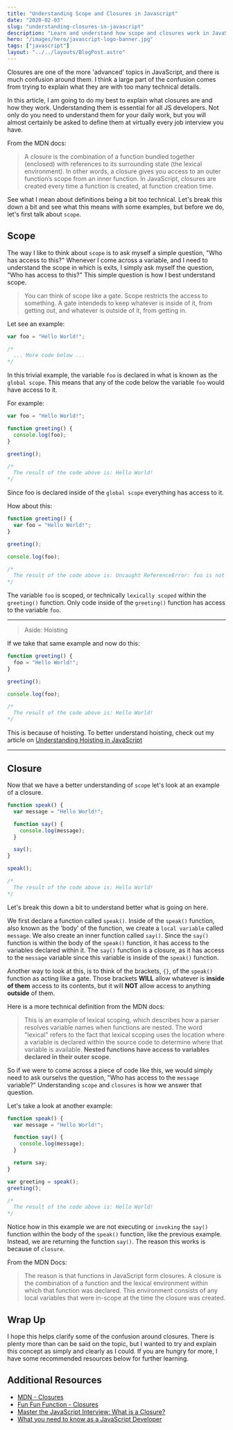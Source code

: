 ```yaml
---
title: "Understanding Scope and Closures in Javascript"
date: "2020-02-03"
slug: "understanding-closures-in-javascript"
description: "Learn and understand how scope and closures work in JavaScript."
hero: "/images/hero/javascript-logo-banner.jpg"
tags: ["javascript"]
layout: "../../layouts/BlogPost.astro"
---
```


Closures are one of the more 'advanced' topics in JavaScript, and there is much confusion around them. I think a large part of the confusion comes from trying to explain what they are with too many technical details.

In this article, I am going to do my best to explain what closures are and how they work. Understanding them is essential for all JS developers. Not only do you need to understand them for your daily work, but you will almost certainly be asked to define them at virtually every job interview you have.

From the MDN docs:

> A closure is the combination of a function bundled together (enclosed) with references to its surrounding state (the lexical environment). In other words, a closure gives you access to an outer function’s scope from an inner function. In JavaScript, closures are created every time a function is created, at function creation time.

See what I mean about definitions being a bit too technical. Let's break this down a bit and see what this means with some examples, but before we do, let's first talk about `scope`.

## Scope

The way I like to think about `scope` is to ask myself a simple question, "Who has access to this?" Whenever I come across a variable, and I need to understand the scope in which is exits, I simply ask myself the question, "Who has access to this?" This simple question is how I best understand scope.

> You can think of scope like a gate. Scope restricts the access to something. A gate intendeds to keep whatever is inside of it, from getting out, and whatever is outside of it, from getting in.

Let see an example:

```js
var foo = "Hello World!";

/*
  ... More code below ...
*/
```

In this trivial example, the variable `foo` is declared in what is known as the `global scope`. This means that any of the code below the variable `foo` would have access to it.

For example:

```js
var foo = "Hello World!";

function greeting() {
  console.log(foo);
}

greeting();

/*
  The result of the code above is: Hello World!
*/
```

Since foo is declared inside of the `global scope` everything has access to it.

How about this:

```js
function greeting() {
  var foo = "Hello World!";
}

greeting();

console.log(foo);

/*
  The result of the code above is: Uncaught ReferenceError: foo is not defined
*/
```

The variable `foo` is scoped, or technically `lexically scoped` within the `greeting()` function. Only code inside of the `greeting()` function has access to the variable `foo`.

---

> Aside: Hoisting

If we take that same example and now do this:

```js
function greeting() {
  foo = "Hello World!";
}

greeting();

console.log(foo);

/*
  The result of the code above is: Hello World!
*/
```

This is because of hoisting. To better understand hoisting, check out my article on [Understanding Hoisting in JavaScript](/understanding-hoisting-in-javascript/)

---

## Closure

Now that we have a better understanding of `scope` let's look at an example of a closure.

```js
function speak() {
  var message = "Hello World!";

  function say() {
    console.log(message);
  }

  say();
}

speak();

/*
  The result of the code above is: Hello World!
*/
```

Let's break this down a bit to understand better what is going on here.

We first declare a function called `speak()`. Inside of the `speak()` function, also known as the 'body' of the function, we create a `local variable` called `message`. We also create an inner function called `say()`. Since the `say()` function is within the body of the `speak()` function, it has access to the variables declared within it. The `say()` function is a closure, as it has access to the `message` variable since this variable is inside of the `speak()` function.

Another way to look at this, is to think of the brackets, `{}`, of the `speak()` function as acting like a gate. Those brackets **WILL** allow whatever is **inside of them** access to its contents, but it will **NOT** allow access to anything **outside** of them.

Here is a more technical definition from the MDN docs:

> This is an example of lexical scoping, which describes how a parser resolves variable names when functions are nested. The word "lexical" refers to the fact that lexical scoping uses the location where a variable is declared within the source code to determine where that variable is available. **Nested functions have access to variables declared in their outer scope**.

So if we were to come across a piece of code like this, we would simply need to ask ourselvs the question, "Who has access to the `message` variable?" Understanding `scope` and `closures` is how we answer that question.

Let's take a look at another example:

```js
function speak() {
  var message = "Hello World!";

  function say() {
    console.log(message);
  }

  return say;
}

var greeting = speak();
greeting();

/*
  The result of the code above is: Hello World!
*/
```

Notice how in this example we are not executing or `invoking` the `say()` function within the body of the `speak()` function, like the previous example. Instead, we are returning the function `say()`. The reason this works is because of `closure`.

From the MDN Docs:

> The reason is that functions in JavaScript form closures. A closure is the combination of a function and the lexical environment within which that function was declared. This environment consists of any local variables that were in-scope at the time the closure was created.

## Wrap Up

I hope this helps clarify some of the confusion around closures. There is plenty more than can be said on the topic, but I wanted to try and explain this concept as simply and clearly as I could. If you are hungry for more, I have some recommended resources below for further learning.

## Additional Resources

- [MDN - Closures](https://developer.mozilla.org/en-US/docs/Web/JavaScript/Closures)
- [Fun Fun Function - Closures](https://youtu.be/CQqwU2Ixu-U)
- [Master the JavaScript Interview: What is a Closure?](https://medium.com/javascript-scene/master-the-javascript-interview-what-is-a-closure-b2f0d2152b36)
- [What you need to know as a JavaScript Developer](https://www.toptal.com/javascript#hiring-guide)
